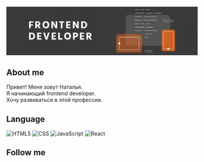 ![Header](https://github.com/Swayka/swayka/blob/main/assets/html_image3-1024x538.png)

## About me
Привет! Меня зовут Наталья.  
Я начинающий frontend developer.  
Хочу развиваться в этой профессии.  

## Language
![HTML5](https://img.shields.io/badge/-HTML5-090909?style=for-the-badge&logo=html5&logoColor=47C5FB)
![CSS](https://img.shields.io/badge/-CSS-090909?style=for-the-badge&logo=CSS&logoColor=47C5FB)
![JavaScript](https://img.shields.io/badge/-JavaScript-090909?style=for-the-badge&logo=JavaScript&logoColor=47C5FB)
![React](https://img.shields.io/badge/-React-090909?style=for-the-badge&logo=React&logoColor=47C5FB)

## Follow me
